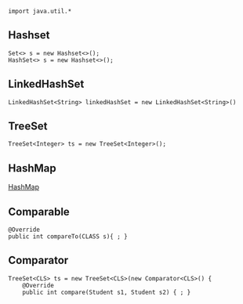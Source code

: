 `import java.util.*`

## Hashset
`Set<> s = new Hashset<>();`  
`HashSet<> s = new Hashset<>();`

## LinkedHashSet
`LinkedHashSet<String> linkedHashSet = new LinkedHashSet<String>()`

## TreeSet
`TreeSet<Integer> ts = new TreeSet<Integer>();`

## HashMap
[HashMap](C:\Users\yuqiu\IdeaProjects\ItHeima\LearnJava\src\d14_Collection\Notes\Map\Map.md)

## Comparable
```
@Override 
public int compareTo(CLASS s){ ; }
```

## Comparator  
```
TreeSet<CLS> ts = new TreeSet<CLS>(new Comparator<CLS>() {
    @Override 
    public int compare(Student s1, Student s2) { ; }

```